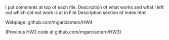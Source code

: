 

I put comments at top of each file. 
Description of what works and what I left out which did not work
is at in File Description section of index.html.

Webpage: github.com/mgarciaotero/HW4

(Previous HW3 code at github.com/mgarciaotero/HW3)
